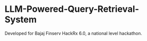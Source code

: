 # LLM-Powered-Query-Retrieval-System
Developed for Bajaj Finserv HackRx 6.0, a national level hackathon.
